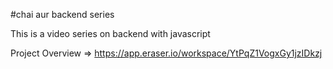 #chai aur backend series 

This is a video series on backend with javascript

Project Overview => https://app.eraser.io/workspace/YtPqZ1VogxGy1jzIDkzj